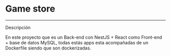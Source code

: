 # Game store

---

Descripción

En este proyecto que es un Back-end con NestJS + React como Front-end + base de datos MySQL, todas estás apps esta acompañadas de un Dockerfile siendo que son dockerizadas.


